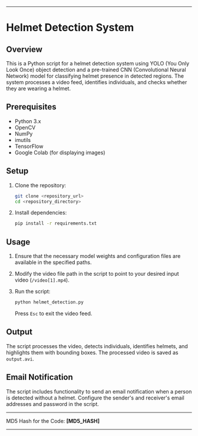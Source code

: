 
---

# Helmet Detection System

## Overview

This is a Python script for a helmet detection system using YOLO (You Only Look Once) object detection and a pre-trained CNN (Convolutional Neural Network) model for classifying helmet presence in detected regions. The system processes a video feed, identifies individuals, and checks whether they are wearing a helmet.

## Prerequisites

- Python 3.x
- OpenCV
- NumPy
- imutils
- TensorFlow
- Google Colab (for displaying images)

## Setup

1. Clone the repository:

   ```bash
   git clone <repository_url>
   cd <repository_directory>
   ```

2. Install dependencies:

   ```bash
   pip install -r requirements.txt
   ```

## Usage

1. Ensure that the necessary model weights and configuration files are available in the specified paths.
2. Modify the video file path in the script to point to your desired input video (`/video[1].mp4`).
3. Run the script:

   ```bash
   python helmet_detection.py
   ```

   Press `Esc` to exit the video feed.

## Output

The script processes the video, detects individuals, identifies helmets, and highlights them with bounding boxes. The processed video is saved as `output.avi`.

## Email Notification

The script includes functionality to send an email notification when a person is detected without a helmet. Configure the sender's and receiver's email addresses and password in the script.

---

MD5 Hash for the Code: **[MD5_HASH]**

---

